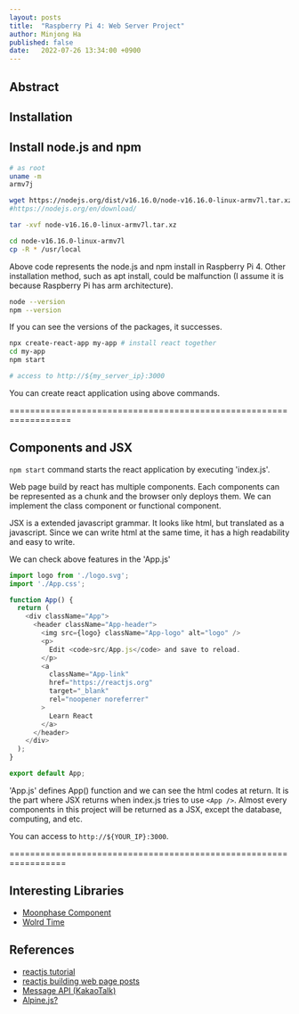 ```yaml
---
layout: posts
title:  "Raspberry Pi 4: Web Server Project"
author: Minjong Ha
published: false
date:   2022-07-26 13:34:00 +0900
---
```


## Abstract

## Installation

## Install node.js and npm

```bash
# as root
uname -m
armv7j

wget https://nodejs.org/dist/v16.16.0/node-v16.16.0-linux-armv7l.tar.xz
#https://nodejs.org/en/download/

tar -xvf node-v16.16.0-linux-armv7l.tar.xz

cd node-v16.16.0-linux-armv7l
cp -R * /usr/local
```

Above code represents the node.js and npm install in Raspberry Pi 4.
Other installation method, such as apt install, could be malfunction (I assume it is because Raspberry Pi has arm architecture).

```bash
node --version
npm --version
```

If you can see the versions of the packages, it successes.

```bash
npx create-react-app my-app # install react together
cd my-app
npm start

# access to http://${my_server_ip}:3000
```

You can create react application using above commands.

==================================================================

## Components and JSX

`npm start` command starts the react application by executing 'index.js'.

Web page build by react has multiple components.
Each components can be represented as a chunk and the browser only deploys them.
We can implement the class component or functional component.

JSX is a extended javascript grammar.
It looks like html, but translated as a javascript.
Since we can write html at the same time, it has a high readability and easy to write.

We can check above features in the 'App.js'

```javascript
import logo from './logo.svg';
import './App.css';

function App() {
  return (
    <div className="App">
      <header className="App-header">
        <img src={logo} className="App-logo" alt="logo" />
        <p>
          Edit <code>src/App.js</code> and save to reload.
        </p>
        <a
          className="App-link"
          href="https://reactjs.org"
          target="_blank"
          rel="noopener noreferrer"
        >
          Learn React
        </a>
      </header>
    </div>
  );
}

export default App;
```

'App.js' defines App() function and we can see the html codes at return.
It is the part where JSX returns when index.js tries to use `<App />`.
Almost every components in this project will be returned as a JSX, except the database, computing, and etc.

You can access to `http://${YOUR_IP}:3000`.

=================================================================

## Interesting Libraries

* [Moonphase Component](https://github.com/nikolas/react-moonphase)
* [Wolrd Time](https://github.com/prabhuignoto/react-worldtime)

## References

* [reactjs tutorial](https://ko.reactjs.org/tutorial/tutorial.html)
* [reactjs building web page posts](https://leftday.tistory.com/category/%EA%B0%9C%EB%B0%9C/react%20%ED%99%88%ED%8E%98%EC%9D%B4%EC%A7%80%20%EB%A7%8C%EB%93%A4%EA%B8%B0)
* [Message API (KakaoTalk)](https://velog.io/@da__hey/React-React-Typescript%EB%A5%BC-%ED%86%B5%ED%95%B4-%EC%B9%B4%EC%B9%B4%EC%98%A4%ED%86%A1-%EB%A9%94%EC%8B%9C%EC%A7%80-%ED%94%8C%EB%9E%AB%ED%8F%BC-API-%EC%9D%B4%EC%9A%A9%ED%95%B4%EB%B3%B4%EA%B8%B0)
* [Alpine.js?](https://alpinejs.dev/)
